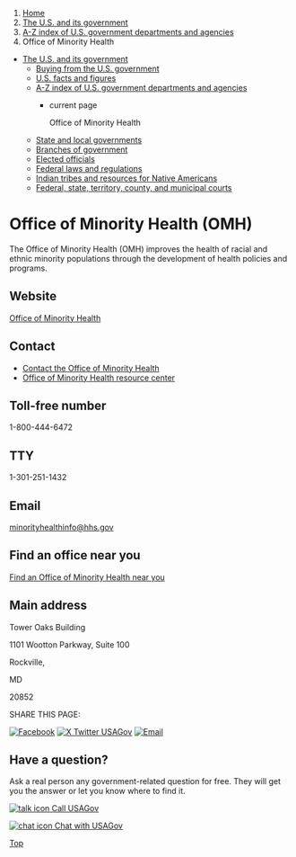 1. [Home](/)
2. [The U.S. and its government](/about-the-us)
3. [A-Z index of U.S. government departments and agencies](/agency-index)
4. Office of Minority Health

* [The U.S. and its government](/about-the-us)
  + [Buying from the U.S. government](/buy-from-government)
  + [U.S. facts and figures](/facts-figures)
  + [A-Z index of U.S. government departments and agencies](/agency-index)
    - current page

      Office of Minority Health
  + [State and local governments](/state-local-governments)
  + [Branches of government](/branches-of-government)
  + [Elected officials](/elected-officials)
  + [Federal laws and regulations](/laws-and-regulations)
  + [Indian tribes and resources for Native Americans](/tribes)
  + [Federal, state, territory, county, and municipal courts](/courts)

Office of Minority Health
(OMH)
===============================

The Office of Minority Health (OMH) improves the health of racial and ethnic minority populations through the development of health policies and programs.

Website
-------

[Office of Minority Health](https://minorityhealth.hhs.gov/)

Contact
-------

* [Contact the Office of Minority Health](https://minorityhealth.hhs.gov/omh/content.aspx?lvl=1&lvlid=1&ID=10116)
* [Office of Minority Health resource center](https://minorityhealth.hhs.gov/omh/browse.aspx?lvl=1&lvlid=3)

Toll-free number
----------------

1-800-444-6472

TTY
---

1-301-251-1432

Email
-----

[minorityhealthinfo@hhs.gov](mailto:minorityhealthinfo@hhs.gov)

Find an office near you
-----------------------

[Find an Office of Minority Health near you](https://minorityhealth.hhs.gov/regional-public-health-analysts-rphas-map)

Main address
------------

Tower Oaks Building
  

1101 Wootton Parkway, Suite 100
  

Rockville,

MD

20852

SHARE THIS PAGE:

[![Facebook](/themes/custom/usagov/images/social-media-icons/Facebook_Icon.svg)](https://www.facebook.com/sharer/sharer.php?u=https://www.usa.gov/agencies/office-of-minority-health&v=3)
[![X Twitter USAGov](/themes/custom/usagov/images/social-media-icons/X_Twitter_Icon.svg?version=2)](https://twitter.com/intent/tweet?source=webclient&text=https://www.usa.gov/agencies/office-of-minority-health)
[![Email](/themes/custom/usagov/images/social-media-icons/Email_Icon.svg?version=2)](mailto:?subject=https://www.usa.gov/agencies/office-of-minority-health)

Have a question?
----------------

Ask a real person any government-related question for free. They will get you the answer or let you know where to find it.

[![talk icon](/themes/custom/usagov/images/ICONS_talk.png)
Call USAGov](/phone)

[![chat icon](/themes/custom/usagov/images/ICONS_chat.png)
Chat with USAGov](/chat)

[Top](#main-content)